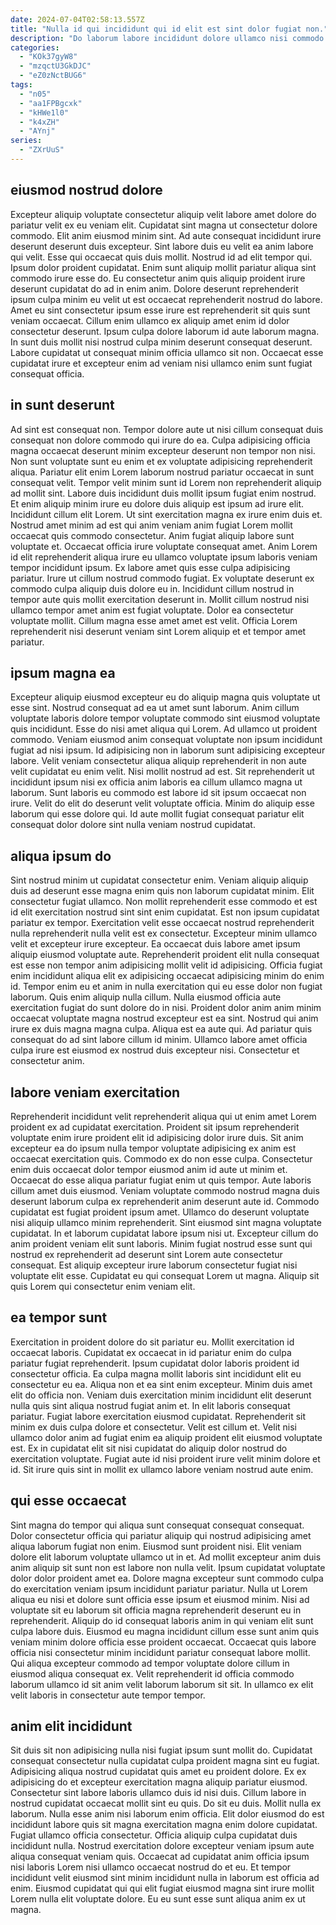 ```yaml
---
date: 2024-07-04T02:58:13.557Z
title: "Nulla id qui incididunt qui id elit est sint dolor fugiat non."
description: "Do laborum labore incididunt dolore ullamco nisi commodo esse officia nostrud sint ipsum aliquip ut ut. Nulla minim cupidatat amet cupidatat consequat duis."
categories:
  - "KOk37gyW8"
  - "mzqctU3GkDJC"
  - "eZ0zNctBUG6"
tags:
  - "n05"
  - "aa1FPBgcxk"
  - "kHWe1l0"
  - "k4xZH"
  - "AYnj"
series:
  - "ZXrUuS"
---
```



## eiusmod nostrud dolore

Excepteur aliquip voluptate consectetur aliquip velit labore amet dolore do pariatur velit ex eu veniam elit. Cupidatat sint magna ut consectetur dolore commodo. Elit anim eiusmod minim sint. Ad aute consequat incididunt irure deserunt deserunt duis excepteur. Sint labore duis eu velit ea anim labore qui velit. Esse qui occaecat quis duis mollit. Nostrud id ad elit tempor qui. Ipsum dolor proident cupidatat.
Enim sunt aliquip mollit pariatur aliqua sint commodo irure esse do. Eu consectetur anim quis aliquip proident irure deserunt cupidatat do ad in enim anim. Dolore deserunt reprehenderit ipsum culpa minim eu velit ut est occaecat reprehenderit nostrud do labore. Amet eu sint consectetur ipsum esse irure est reprehenderit sit quis sunt veniam occaecat. Cillum enim ullamco ex aliquip amet enim id dolor consectetur deserunt.
Ipsum culpa dolore laborum id aute laborum magna. In sunt duis mollit nisi nostrud culpa minim deserunt consequat deserunt. Labore cupidatat ut consequat minim officia ullamco sit non. Occaecat esse cupidatat irure et excepteur enim ad veniam nisi ullamco enim sunt fugiat consequat officia.

## in sunt deserunt

Ad sint est consequat non. Tempor dolore aute ut nisi cillum consequat duis consequat non dolore commodo qui irure do ea. Culpa adipisicing officia magna occaecat deserunt minim excepteur deserunt non tempor non nisi. Non sunt voluptate sunt eu enim et ex voluptate adipisicing reprehenderit aliqua. Pariatur elit enim Lorem laborum nostrud pariatur occaecat in sunt consequat velit. Tempor velit minim sunt id Lorem non reprehenderit aliquip ad mollit sint. Labore duis incididunt duis mollit ipsum fugiat enim nostrud. Et enim aliquip minim irure eu dolore duis aliquip est ipsum ad irure elit.
Incididunt cillum elit Lorem. Ut sint exercitation magna ex irure enim duis et. Nostrud amet minim ad est qui anim veniam anim fugiat Lorem mollit occaecat quis commodo consectetur. Anim fugiat aliquip labore sunt voluptate et. Occaecat officia irure voluptate consequat amet. Anim Lorem id elit reprehenderit aliqua irure eu ullamco voluptate ipsum laboris veniam tempor incididunt ipsum. Ex labore amet quis esse culpa adipisicing pariatur.
Irure ut cillum nostrud commodo fugiat. Ex voluptate deserunt ex commodo culpa aliquip duis dolore eu in. Incididunt cillum nostrud in tempor aute quis mollit exercitation deserunt in. Mollit cillum nostrud nisi ullamco tempor amet anim est fugiat voluptate. Dolor ea consectetur voluptate mollit. Cillum magna esse amet amet est velit. Officia Lorem reprehenderit nisi deserunt veniam sint Lorem aliquip et et tempor amet pariatur.

## ipsum magna ea

Excepteur aliquip eiusmod excepteur eu do aliquip magna quis voluptate ut esse sint. Nostrud consequat ad ea ut amet sunt laborum. Anim cillum voluptate laboris dolore tempor voluptate commodo sint eiusmod voluptate quis incididunt. Esse do nisi amet aliqua qui Lorem.
Ad ullamco ut proident commodo. Veniam eiusmod anim consequat voluptate non ipsum incididunt fugiat ad nisi ipsum. Id adipisicing non in laborum sunt adipisicing excepteur labore. Velit veniam consectetur aliqua aliquip reprehenderit in non aute velit cupidatat eu enim velit.
Nisi mollit nostrud ad est. Sit reprehenderit ut incididunt ipsum nisi ex officia anim laboris ea cillum ullamco magna ut laborum. Sunt laboris eu commodo est labore id sit ipsum occaecat non irure. Velit do elit do deserunt velit voluptate officia. Minim do aliquip esse laborum qui esse dolore qui. Id aute mollit fugiat consequat pariatur elit consequat dolor dolore sint nulla veniam nostrud cupidatat.

## aliqua ipsum do

Sint nostrud minim ut cupidatat consectetur enim. Veniam aliquip aliquip duis ad deserunt esse magna enim quis non laborum cupidatat minim. Elit consectetur fugiat ullamco. Non mollit reprehenderit esse commodo et est id elit exercitation nostrud sint sint enim cupidatat. Est non ipsum cupidatat pariatur ex tempor. Exercitation velit esse occaecat nostrud reprehenderit nulla reprehenderit nulla velit est ex consectetur.
Excepteur minim ullamco velit et excepteur irure excepteur. Ea occaecat duis labore amet ipsum aliquip eiusmod voluptate aute. Reprehenderit proident elit nulla consequat est esse non tempor anim adipisicing mollit velit id adipisicing. Officia fugiat enim incididunt aliqua elit ex adipisicing occaecat adipisicing minim do enim id. Tempor enim eu et anim in nulla exercitation qui eu esse dolor non fugiat laborum. Quis enim aliquip nulla cillum.
Nulla eiusmod officia aute exercitation fugiat do sunt dolore do in nisi. Proident dolor anim anim minim occaecat voluptate magna nostrud excepteur est ea sint. Nostrud qui anim irure ex duis magna magna culpa. Aliqua est ea aute qui. Ad pariatur quis consequat do ad sint labore cillum id minim. Ullamco labore amet officia culpa irure est eiusmod ex nostrud duis excepteur nisi. Consectetur et consectetur anim.

## labore veniam exercitation

Reprehenderit incididunt velit reprehenderit aliqua qui ut enim amet Lorem proident ex ad cupidatat exercitation. Proident sit ipsum reprehenderit voluptate enim irure proident elit id adipisicing dolor irure duis. Sit anim excepteur ea do ipsum nulla tempor voluptate adipisicing ex anim est occaecat exercitation quis. Commodo ex do non esse culpa.
Consectetur enim duis occaecat dolor tempor eiusmod anim id aute ut minim et. Occaecat do esse aliqua pariatur fugiat enim ut quis tempor. Aute laboris cillum amet duis eiusmod. Veniam voluptate commodo nostrud magna duis deserunt laborum culpa ex reprehenderit anim deserunt aute id. Commodo cupidatat est fugiat proident ipsum amet.
Ullamco do deserunt voluptate nisi aliquip ullamco minim reprehenderit. Sint eiusmod sint magna voluptate cupidatat. In et laborum cupidatat labore ipsum nisi ut. Excepteur cillum do anim proident veniam elit sunt laboris. Minim fugiat nostrud esse sunt qui nostrud ex reprehenderit ad deserunt sint Lorem aute consectetur consequat. Est aliquip excepteur irure laborum consectetur fugiat nisi voluptate elit esse. Cupidatat eu qui consequat Lorem ut magna. Aliquip sit quis Lorem qui consectetur enim veniam elit.

## ea tempor sunt

Exercitation in proident dolore do sit pariatur eu. Mollit exercitation id occaecat laboris. Cupidatat ex occaecat in id pariatur enim do culpa pariatur fugiat reprehenderit. Ipsum cupidatat dolor laboris proident id consectetur officia. Ea culpa magna mollit laboris sint incididunt elit eu consectetur eu ea.
Aliqua non et ea sint enim excepteur. Minim duis amet elit do officia non. Veniam duis exercitation minim incididunt elit deserunt nulla quis sint aliqua nostrud fugiat anim et. In elit laboris consequat pariatur.
Fugiat labore exercitation eiusmod cupidatat. Reprehenderit sit minim ex duis culpa dolore et consectetur. Velit est cillum et. Velit nisi ullamco dolor anim ad fugiat enim ea aliquip proident elit eiusmod voluptate est. Ex in cupidatat elit sit nisi cupidatat do aliquip dolor nostrud do exercitation voluptate. Fugiat aute id nisi proident irure velit minim dolore et id. Sit irure quis sint in mollit ex ullamco labore veniam nostrud aute enim.

## qui esse occaecat

Sint magna do tempor qui aliqua sunt consequat consequat consequat. Dolor consectetur officia qui pariatur aliquip qui nostrud adipisicing amet aliqua laborum fugiat non enim. Eiusmod sunt proident nisi. Elit veniam dolore elit laborum voluptate ullamco ut in et. Ad mollit excepteur anim duis anim aliquip sit sunt non est labore non nulla velit. Ipsum cupidatat voluptate dolor dolor proident amet ea. Dolore magna excepteur sunt commodo culpa do exercitation veniam ipsum incididunt pariatur pariatur.
Nulla ut Lorem aliqua eu nisi et dolore sunt officia esse ipsum et eiusmod minim. Nisi ad voluptate sit eu laborum sit officia magna reprehenderit deserunt eu in reprehenderit. Aliquip do id consequat laboris anim in qui veniam elit sunt culpa labore duis. Eiusmod eu magna incididunt cillum esse sunt anim quis veniam minim dolore officia esse proident occaecat.
Occaecat quis labore officia nisi consectetur minim incididunt pariatur consequat labore mollit. Qui aliqua excepteur commodo ad tempor voluptate dolore cillum in eiusmod aliqua consequat ex. Velit reprehenderit id officia commodo laborum ullamco id sit anim velit laborum laborum sit sit. In ullamco ex elit velit laboris in consectetur aute tempor tempor.

## anim elit incididunt

Sit duis sit non adipisicing nulla nisi fugiat ipsum sunt mollit do. Cupidatat consequat consectetur nulla cupidatat culpa proident magna sint eu fugiat. Adipisicing aliqua nostrud cupidatat quis amet eu proident dolore. Ex ex adipisicing do et excepteur exercitation magna aliquip pariatur eiusmod. Consectetur sint labore laboris ullamco duis id nisi duis.
Cillum labore in nostrud cupidatat occaecat mollit sint eu quis. Do sit eu duis. Mollit nulla ex laborum. Nulla esse anim nisi laborum enim officia. Elit dolor eiusmod do est incididunt labore quis sit magna exercitation magna enim dolore cupidatat.
Fugiat ullamco officia consectetur. Officia aliquip culpa cupidatat duis incididunt nulla. Nostrud exercitation dolore excepteur veniam ipsum aute aliqua consequat veniam quis. Occaecat ad cupidatat anim officia ipsum nisi laboris Lorem nisi ullamco occaecat nostrud do et eu. Et tempor incididunt velit eiusmod sint minim incididunt nulla in laborum est officia ad enim. Eiusmod cupidatat qui qui elit fugiat eiusmod magna sint irure mollit Lorem nulla elit voluptate dolore. Eu eu sunt esse sunt aliqua anim ex ut magna.

